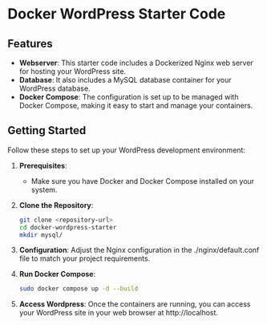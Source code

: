 # Docker WordPress Starter Code

## Features

- **Webserver**: This starter code includes a Dockerized Nginx web server for hosting your WordPress site.
- **Database**: It also includes a MySQL database container for your WordPress database.
- **Docker Compose**: The configuration is set up to be managed with Docker Compose, making it easy to start and manage your containers.

## Getting Started

Follow these steps to set up your WordPress development environment:

1. **Prerequisites**:
   - Make sure you have Docker and Docker Compose installed on your system.

2. **Clone the Repository**:
   ```bash
   git clone <repository-url>
   cd docker-wordpress-starter
   mkdir mysql/
   ```
3. **Configuration**:
    Adjust the Nginx configuration in the ./nginx/default.conf file to match your project requirements.

4. **Run Docker Compose**:
   ```bash
   sudo docker compose up -d --build
   ```
5. **Access Wordpress**:
    Once the containers are running, you can access your WordPress site in your web browser at http://localhost.
